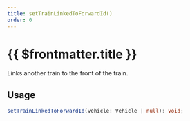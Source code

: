 ```yaml
---
title: setTrainLinkedToForwardId()
order: 0
---
```


# {{ $frontmatter.title }}

Links another train to the front of the train.

## Usage

```ts
setTrainLinkedToForwardId(vehicle: Vehicle | null): void;
```
